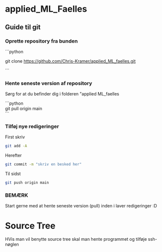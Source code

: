 # applied_ML_Faelles
## Guide til git

### Oprette repository fra bunden  

´´´python  

git clone https://github.com/Chris-Kramer/applied_ML_faelles.git  

´´´  


### Hente seneste version af repository
Sørg for at du befinder dig i folderen "applied ML_faelles  

´´´python  
git pull origin main  
´´´

### Tilføj nye redigeringer

First skriv  

```bash  
git add -A  
```

Herefter  
```bash  
git commit -m "skriv en besked her"  
```

Til sidst  
```bash  
git push origin main  
```
### BEMÆRK  
Start gerne med at hente seneste version (pull) inden i laver redigeringer :D  

# Source Tree
HVis man vil benytte source tree skal man hente programmet og tilføje ssh-nøglen